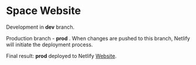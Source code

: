 # Space Website

Development in __dev__ branch.

Production branch - __prod__ . When changes are pushed to this branch, Netlify will initiate the deployment process.

Final result: __prod__ deployed to Netlify  [Website](https://taupe-figolla-0767d4.netlify.app/). 

